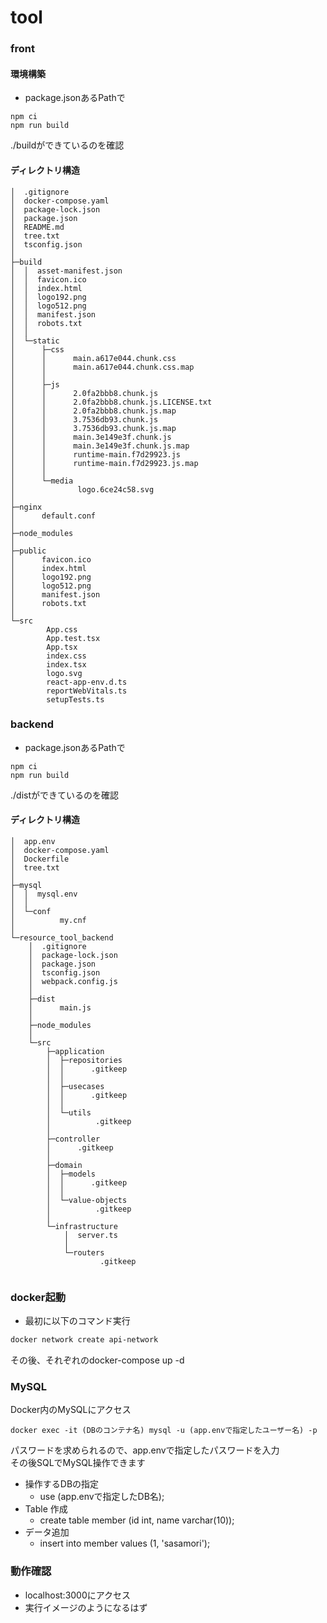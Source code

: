 # tool
### front
#### 環境構築
- package.jsonあるPathで
```
npm ci
npm run build
```
./buildができているのを確認
#### ディレクトリ構造
```
│  .gitignore
│  docker-compose.yaml
│  package-lock.json
│  package.json
│  README.md
│  tree.txt
│  tsconfig.json
│  
├─build
│  │  asset-manifest.json
│  │  favicon.ico
│  │  index.html
│  │  logo192.png
│  │  logo512.png
│  │  manifest.json
│  │  robots.txt
│  │  
│  └─static
│      ├─css
│      │      main.a617e044.chunk.css
│      │      main.a617e044.chunk.css.map
│      │      
│      ├─js
│      │      2.0fa2bbb8.chunk.js
│      │      2.0fa2bbb8.chunk.js.LICENSE.txt
│      │      2.0fa2bbb8.chunk.js.map
│      │      3.7536db93.chunk.js
│      │      3.7536db93.chunk.js.map
│      │      main.3e149e3f.chunk.js
│      │      main.3e149e3f.chunk.js.map
│      │      runtime-main.f7d29923.js
│      │      runtime-main.f7d29923.js.map
│      │      
│      └─media
│              logo.6ce24c58.svg
│              
├─nginx
│      default.conf
│      
├─node_modules
│          
├─public
│      favicon.ico
│      index.html
│      logo192.png
│      logo512.png
│      manifest.json
│      robots.txt
│      
└─src
        App.css
        App.test.tsx
        App.tsx
        index.css
        index.tsx
        logo.svg
        react-app-env.d.ts
        reportWebVitals.ts
        setupTests.ts
```

### backend
- package.jsonあるPathで
```
npm ci
npm run build
```
./distができているのを確認
#### ディレクトリ構造
```
│  app.env
│  docker-compose.yaml
│  Dockerfile
│  tree.txt
│  
├─mysql
│  │  mysql.env
│  │  
│  └─conf
│          my.cnf
│          
└─resource_tool_backend
    │  .gitignore
    │  package-lock.json
    │  package.json
    │  tsconfig.json
    │  webpack.config.js
    │  
    ├─dist
    │      main.js
    │      
    ├─node_modules
    │          
    └─src
        ├─application
        │  ├─repositories
        │  │      .gitkeep
        │  │      
        │  ├─usecases
        │  │      .gitkeep
        │  │      
        │  └─utils
        │          .gitkeep
        │          
        ├─controller
        │      .gitkeep
        │      
        ├─domain
        │  ├─models
        │  │      .gitkeep
        │  │      
        │  └─value-objects
        │          .gitkeep
        │          
        └─infrastructure
            │  server.ts
            │  
            └─routers
                    .gitkeep
                    

```

### docker起動
- 最初に以下のコマンド実行
```bash
docker network create api-network
```
その後、それぞれのdocker-compose up -d

### MySQL
Docker内のMySQLにアクセス
```
docker exec -it (DBのコンテナ名) mysql -u (app.envで指定したユーザー名) -p
```
パスワードを求められるので、app.envで指定したパスワードを入力<br>
その後SQLでMySQL操作できます
- 操作するDBの指定
  - use (app.envで指定したDB名);
- Table 作成
  - create table member (id int, name varchar(10));
- データ追加
  - insert into member values (1, 'sasamori');

### 動作確認
- localhost:3000にアクセス
- 実行イメージのようになるはず
